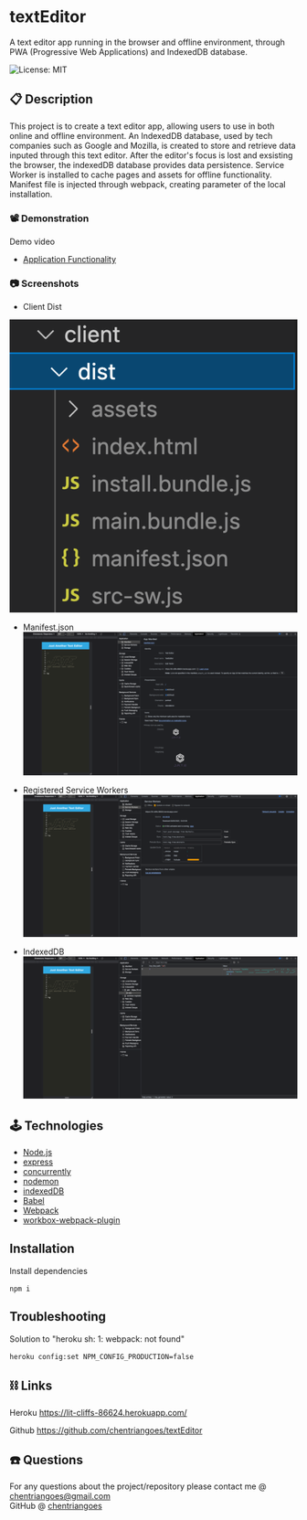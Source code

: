 # textEditor
A text editor app running in the browser and offline environment, through PWA (Progressive Web Applications) and IndexedDB database.

![License: MIT](https://img.shields.io/badge/License-MIT-yellow.svg)

## 📋 Description
This project is to create a text editor app, allowing users to use in both online and offline environment. An IndexedDB database, used by tech companies such as Google and Mozilla, is created to store and retrieve data inputed through this text editor. After the editor's focus is lost and exsisting the browser, the indexedDB database provides data persistence. Service Worker is installed to cache pages and assets for offline functionality. Manifest file is injected through webpack, creating parameter of the local installation.

### 📽 Demonstration
Demo video 
* [Application Functionality](https://drive.google.com/file/d/1Urmi4XTTKqBHC9sLZopZJgT_taHMunbm/view?usp=sharing)

### 📷 Screenshots
* Client Dist

![Client Dist](./images/01_Client%20Dist.png)

* Manifest.json
![Manifest.json](./images/02_Manifest.png)

* Registered Service Workers
![Registered Service Workers](./images/03_Registered%20Service%20Workers.png)

* IndexedDB
![IndexedDB](./images/04_IndexedDB%20Storage.png)

## 🕹 Technologies
* [Node.js](https://nodejs.org/)
* [express](https://www.npmjs.com/package/express)
* [concurrently](https://www.npmjs.com/package/concurrently)
* [nodemon](https://www.npmjs.com/package/nodemon)
* [indexedDB](https://www.npmjs.com/package/indexeddb)
* [Babel](https://www.npmjs.com/package/Babel)
* [Webpack](https://www.npmjs.com/package/webpack)
* [workbox-webpack-plugin](https://developer.chrome.com/docs/workbox/modules/workbox-webpack-plugin/)

## Installation
Install dependencies
```
npm i
```

## Troubleshooting
Solution to "heroku sh: 1: webpack: not found"
```
heroku config:set NPM_CONFIG_PRODUCTION=false
```

## ⛓ Links
Heroku
https://lit-cliffs-86624.herokuapp.com/

Github
https://github.com/chentriangoes/textEditor

## ☎️ Questions
For any questions about the project/repository please contact me @ [chentriangoes@gmail.com](mailto:chentriangoes@gmail.com) </br>
GitHub @ [chentriangoes](https://github.com/chentriangoes) 